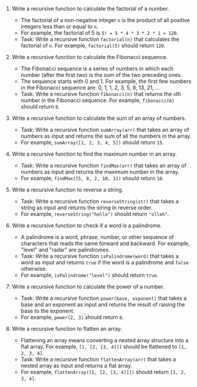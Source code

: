 1. Write a recursive function to calculate the factorial of a number.

    - The factorial of a non-negative integer `n` is the product of all positive integers less than or equal to `n`.
    - For example, the factorial of 5 is `5! = 5 * 4 * 3 * 2 * 1 = 120`.
    - Task: Write a recursive function `factorial(n)` that calculates the factorial of `n`. For example, `factorial(5)` should return `120`.

2. Write a recursive function to calculate the Fibonacci sequence.

    - The Fibonacci sequence is a series of numbers in which each number (after the first two) is the sum of the two preceding ones.
    - The sequence starts with 0 and 1. For example, the first few numbers in the Fibonacci sequence are: 0, 1, 1, 2, 3, 5, 8, 13, 21, ...
    - Task: Write a recursive function `fibonacci(n)` that returns the `n`th number in the Fibonacci sequence. For example, `fibonacci(6)` should return `8`.

3. Write a recursive function to calculate the sum of an array of numbers.

    - Task: Write a recursive function `sumArray(arr)` that takes an array of numbers as input and returns the sum of all the numbers in the array.
    - For example, `sumArray([1, 2, 3, 4, 5])` should return `15`.

4. Write a recursive function to find the maximum number in an array.

    - Task: Write a recursive function `findMax(arr)` that takes an array of numbers as input and returns the maximum number in the array.
    - For example, `findMax([5, 8, 2, 10, 3])` should return `10`.

5. Write a recursive function to reverse a string.

    - Task: Write a recursive function `reverseString(str)` that takes a string as input and returns the string in reverse order.
    - For example, `reverseString("hello")` should return `"olleh"`.

6. Write a recursive function to check if a word is a palindrome.

    - A palindrome is a word, phrase, number, or other sequence of characters that reads the same forward and backward. For example, "level" and "radar" are palindromes.
    - Task: Write a recursive function `isPalindrome(word)` that takes a word as input and returns `true` if the word is a palindrome and `false` otherwise.
    - For example, `isPalindrome("level")` should return `true`.

7. Write a recursive function to calculate the power of a number.

    - Task: Write a recursive function `power(base, exponent)` that takes a base and an exponent as input and returns the result of raising the base to the exponent.
    - For example, `power(2, 3)` should return `8`.

8. Write a recursive function to flatten an array.
    - Flattening an array means converting a nested array structure into a flat array. For example, `[1, [2, [3, 4]]]` should be flattened to `[1, 2, 3, 4]`.
    - Task: Write a recursive function `flattenArray(arr)` that takes a nested array as input and returns a flat array.
    - For example, `flattenArray([1, [2, [3, 4]]])` should return `[1, 2, 3, 4]`.
